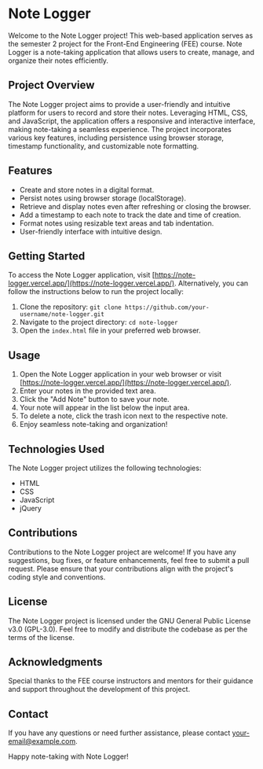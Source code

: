 # Note Logger

Welcome to the Note Logger project! This web-based application serves as the semester 2 project for the Front-End Engineering (FEE) course. Note Logger is a note-taking application that allows users to create, manage, and organize their notes efficiently.

## Project Overview

The Note Logger project aims to provide a user-friendly and intuitive platform for users to record and store their notes. Leveraging HTML, CSS, and JavaScript, the application offers a responsive and interactive interface, making note-taking a seamless experience. The project incorporates various key features, including persistence using browser storage, timestamp functionality, and customizable note formatting.

## Features

- Create and store notes in a digital format.
- Persist notes using browser storage (localStorage).
- Retrieve and display notes even after refreshing or closing the browser.
- Add a timestamp to each note to track the date and time of creation.
- Format notes using resizable text areas and tab indentation.
- User-friendly interface with intuitive design.

## Getting Started

To access the Note Logger application, visit [https://note-logger.vercel.app/](https://note-logger.vercel.app/). Alternatively, you can follow the instructions below to run the project locally:

1. Clone the repository: `git clone https://github.com/your-username/note-logger.git`
2. Navigate to the project directory: `cd note-logger`
3. Open the `index.html` file in your preferred web browser.

## Usage

1. Open the Note Logger application in your web browser or visit [https://note-logger.vercel.app/](https://note-logger.vercel.app/).
2. Enter your notes in the provided text area.
3. Click the "Add Note" button to save your note.
4. Your note will appear in the list below the input area.
5. To delete a note, click the trash icon next to the respective note.
6. Enjoy seamless note-taking and organization!

## Technologies Used

The Note Logger project utilizes the following technologies:

- HTML
- CSS
- JavaScript
- jQuery

## Contributions

Contributions to the Note Logger project are welcome! If you have any suggestions, bug fixes, or feature enhancements, feel free to submit a pull request. Please ensure that your contributions align with the project's coding style and conventions.

## License

The Note Logger project is licensed under the GNU General Public License v3.0 (GPL-3.0). Feel free to modify and distribute the codebase as per the terms of the license.

## Acknowledgments

Special thanks to the FEE course instructors and mentors for their guidance and support throughout the development of this project.

## Contact

If you have any questions or need further assistance, please contact [your-email@example.com](mailto:your-email@example.com).

Happy note-taking with Note Logger!
